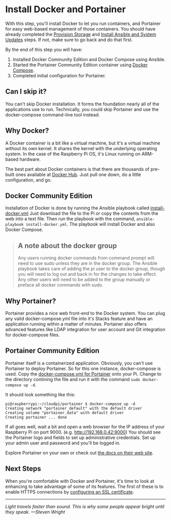 # Install Docker and Portainer
With this step, you'll install Docker to let you run containers, and Portainer for easy web-based management of those containers. You should have already completed the [Provision Storage](provision-storage.md) and [Install Ansible and System Updates](install-ansible-and-system-updates.md) steps. If not, make sure to go back and do that first.

By the end of this step you will have:
1. Installed Docker Community Edition and Docker Compose using Ansible.
2. Started the Portainer Community Edition container using [Docker Compose](https://docs.docker.com/compose/).
3. Completed initial configuration for Portainer.

## Can I skip it?
You can't skip Docker installation. It forms the foundation nearly all of the applications use to run. Technically, you could skip Portainer and use the docker-compose command-line tool instead.

## Why Docker?
A Docker container is a bit like a virtual machine, but it's a virtual machine without its own kernel. It shares the kernel with the underlying operating system. In the case of the Raspberry Pi OS, it's Linux running on ARM-based hardware.

The best part about Docker containers is that there are thousands of pre-built ones available at [Docker Hub](https://hub.docker.com). Just pull one down, do a little configuration, and go.

## Docker Community Edition
Installation of Docker is done by running the Ansible playbook called [install-docker.yml](https://github.com/DavesCodeMusings/CloudPi/blob/main/install-docker.yml) Just download the file to the Pi or copy the contents from the web into a text file. Then run the playbook with the command, `ansible-playbook install-docker.yml`. The playbook will install Docker and also Docker Compose.

> ## A note about the docker group
> Any users running docker commands from command prompt will need to use sudo unless they are in the docker group. The Ansible playbook takes care of adding the pi user to the docker group, though you will need to log out and back in for the changes to take effect. Any other users will need to be added to the group manually or preface all docker commands with sudo.

## Why Portainer?
Portainer provides a nice web front-end to the Docker system. You can plug any valid docker-compose.yml file into it's Stacks feature and have an application running within a matter of minutes. Portainer also offers advanced features like LDAP integration for user account and Git integration for docker-compose files.

## Portainer Community Edition
Portainer itself is a containerized application. Obviously, you can't use Portainer to deploy Portainer. So for this one instance, docker-compose is used. Copy the [docker-compose.yml for Portainer](https://github.com/DavesCodeMusings/CloudPi/blob/main/portainer/docker-compose.yml) onto your Pi. Change to the directory contining the file and run it with the command `sudo docker-compose up -d`.

It should look something like this:
```
pi@raspberrypi:~/cloudpi/portainer $ docker-compose up -d
Creating network "portainer_default" with the default driver
Creating volume "portainer_data" with default driver
Creating portainer ... done
```

If all goes well, wait a bit and open a web browser for the IP address of your Raspberry Pi on port 9000. (e.g. http://192.168.0.42:9000) You should see the Portainer logo and fields to set up administrative credentials. Set up your admin user and password and you'll be logged in.

Explore Portainer on your own or check out [the docs on their web site](https://documentation.portainer.io/).

## Next Steps
When you're comfortable with Docker and Portainer, it's time to look at enhancing to take advantage of some of its features. The first of these is to enable HTTPS connections by [configuring an SSL certificate](configure-ssl.md).

___

_Light travels faster than sound. This is why some people appear bright until they speak. &mdash;Steven Wright_
